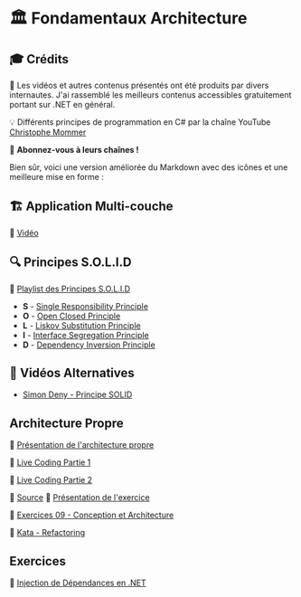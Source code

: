 # 🏛️ Fondamentaux Architecture

## 🎓 Crédits

🎥 Les vidéos et autres contenus présentés ont été produits par divers internautes. J'ai rassemblé les meilleurs contenus accessibles gratuitement portant sur .NET en général.

💡 Différents principes de programmation en C# par la chaîne YouTube [Christophe Mommer](https://www.youtube.com/@HTSCoding)

📢 **Abonnez-vous à leurs chaînes !**

Bien sûr, voici une version améliorée du Markdown avec des icônes et une meilleure mise en forme :

## 🏗️ Application Multi-couche

🎥 [Vidéo](https://youtu.be/L3A1KRJMZBA)

## 🔍 Principes S.O.L.I.D

🎥 [Playlist des Principes S.O.L.I.D](https://www.youtube.com/playlist?list=PL0YTS3lJHMdrPTH18gs5uhaHD86kry1TC)

- **S** - [Single Responsibility Principle](https://youtu.be/9khqY9bdZrc?si=h5yQidVxMscsHPov)
- **O** - [Open Closed Principle](https://youtu.be/Uv15ZRFkUO0?si=D4V-KCBDf9zIiasR)
- **L** - [Liskov Substitution Principle](https://youtu.be/Jj3ilspEj7o?si=oVi8ZlWE06XVjrYu)
- **I** - [Interface Segregation Principle](https://youtu.be/glC7Wm9o1Ds?si=GmfjZpmgvCfOJ0U7)
- **D** - [Dependency Inversion Principle](https://youtu.be/22Unq2sS7bs?si=jVgm32sQeZIX_SF6)

## 🎥 Vidéos Alternatives

- [Simon Deny - Principe SOLID](https://youtu.be/0jqhsRkAVbM?si=RRGnfb93C3eg_4w2)


## Architecture Propre 
🎥 [Présentation de l'architecture propre]()

🎥 [Live Coding Partie 1](https://youtu.be/l_4MFKfYeas)

🎥 [Live Coding Partie 2](https://youtu.be/UqefejsH5lo)

📄 [Source](/Demos/DemoTrip/)
🎥 [Présentation de l'exercice](https://youtu.be/v-HkkoVV8_4)

📝 [Exercices 09 - Conception et Architecture](https://htmlpreview.github.io/?https://github.com/AzRunRCE/Formation-.NET-Core/blob/main/Ex09_Conception_Architecture/ex08.html)


📝 [Kata - Refactoring](https://github.com/AzRunRCE/KataTrainings/tree/main/Refactoring/Gestion_BU)






## Exercices

📝 [Injection de Dépendances en .NET](https://htmlpreview.github.io/?Ex06_Dependancies_Injections/Ex06.html)

